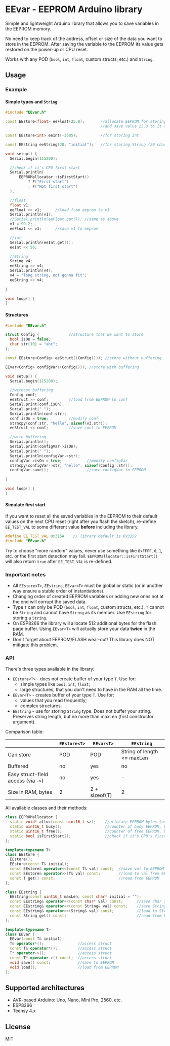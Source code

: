# EEvar - EEPROM Arduino library

Simple and lightweight Arduino library that allows you to save variables in the EEPROM memory. 

No need to keep track of the address, offset or size of the data you want to store in the EEPROM.
After saving the variable to the EEPROM its value gets restored on the power-up or CPU reset.

Works with any POD (`bool`, `int`, `float`, custom structs, etc.) and `String`. 

## Usage

### Example

#### Simple types and `String`

```c++
#include "EEvar.h"

const EEstore<float> eeFloat(25.8);       //allocate EEPROM for storing float 
                                          //and save value 25.8 to it on the first start

const EEstore<int> eeInt(-3685);          //for storing int

const EEstring eeString(20, "initial");   //for storing String (20 chars max)

void setup() {
  Serial.begin(115200);

  //check if it's CPU first start
  Serial.println(
      EEPROMallocator::isFirstStart()
          ? F("First start") 
          : F("Not first start")
  );

  //float
  float v1;
  eeFloat >> v1;      //load from eeprom to v1
  Serial.println(v1);
  //Serial.println(eeFloat.get()); //same as above
  v1 = 99.2;
  eeFloat << v1;      //save v1 to eeprom

  //int
  Serial.println(eeInt.get());
  eeInt << 56;

  //String
  String v4;
  eeString >> v4;
  Serial.println(v4);
  v4 = "long string, not gonna fit";
  eeString << v4;
  
}

void loop() {
}

```

#### Structures

```c++
#include "EEvar.h"

struct Config {				//structure that we want to store
  bool isOn = false;
  char str[10] = "abc";
};

const EEstore<Config> eeStruct((Config())); //store without buffering

EEvar<Config> configVar((Config())); //store with buffering

void setup() {
  Serial.begin(115200);

  //without buffering
  Config conf;
  eeStruct >> conf;			//load from EEPROM to conf
  Serial.print(conf.isOn);
  Serial.print(" ");
  Serial.println(conf.str);
  conf.isOn = true;			//modify conf
  strncpy(conf.str, "hello", sizeof(v3.str));
  eeStruct << conf;			//save conf to EEPROM

  //with buffering
  Serial.println();
  Serial.print(configVar->isOn);
  Serial.print(" ");
  Serial.println(configVar->str);
  configVar->isOn = true;			//modify configVar
  strncpy(configVar->str, "hello", sizeof(Config::str));
  configVar.save();					//save configVar to EEPROM
  
}

void loop() {
}

```

#### Simulate first start

If you want to reset all the saved variables in the EEPROM to their default values
on the next CPU reset (right after you flash the sketch), 
re-define `EE_TEST_VAL` to some different value __before__ including the library.

```c++
#define EE_TEST_VAL 0x315A    // library default is 0x3159
#include "EEvar.h"

```

Try to choose "more random" values, never use something like `0xFFFF`, `0`, `1`, etc. or the first start detection may fail.
`EEPROMallocator::isFirstStart()` will also return `true` after `EE_TEST_VAL` is re-defined.



### Important notes

- All `EEstore<T>`, `EEstring`, `EEvar<T>` must be global or static (or in another way ensure a stable order of instantiations).
- Changing order of created EEPROM variables or adding new ones not at the end will corrupt the saved data.
- Type `T` can only be POD (`bool`, `int`, `float`, custom structs, etc.). `T` cannot be `String` and cannot have `String` as its member. Use `EEstring` for storing a `String`.
- On ESP8266 the library will allocate 512 additional bytes for the flash page buffer. Using `EEvar<T>` will actually store your data __twice__ in the RAM.
- Don't forget about EEPROM/FLASH wear-out! This library does NOT mitigate this problem.

### API

There's three types available in the library: 

- `EEstore<T>` - does not create buffer of your type `T`. Use for:
  - simple types like `bool`, `int`, `float`;
  - large structures, that you don't need to have in the RAM all the time.
- `EEvar<T>` - creates buffer of your type `T`. Use for:
  - values that you read frequently;
  - complex structures.
-  `EEstring` - use for storing `String` type. Does not buffer your string. Preserves string length, but no more than maxLen (first constructor argument).

Comparison table:

|                                     | `EEstore<T>` | `EEvar<T>`    | `EEstring`         |
| ----------------------------------- | ------------ | ------------- | -------------------------- |
| Can store                           | POD          | POD           | String of length <= maxLen |
| Buffered                            | no           | yes           | no                         |
| Easy struct-field access (via `->`) | no           | yes           | -                          |
| Size in RAM, bytes                  | 2            | 2 + sizeof(T) | 2                          |



All available classes and their methods:

```c++
class EEPROMallocator {
  static void* alloc(const uint16_t sz);    //allocate EEPROM bytes (used by the library, don't call it directly)
  static uint16_t busy();                   //counter of busy EEPROM, bytes
  static uint16_t free();                   //counter of free EEPROM, bytes
  static bool isFirstStart();               //check if it's CPU's first start
};

template<typename T>
class EEstore {
  EEstore();
  EEstore(const T& initial);
  const EEstore& operator<<(const T& val) const;  //save val to EEPROM
  const EEstore& operator>>(T& val) const;        //load to val from EEPROM
  const T get() const;                            //read from EEPROM
};

class EEstring {
  EEstring(const uint16_t maxLen, const char* initial = "");
  const EEstring& operator<<(const char* val) const;      //save char string to EEPROM
  const EEstring& operator<<(const String& val) const;    //save String to EEPROM
  const EEstring& operator>>(String& val) const;          //load to String val from EEPROM
  const String get() const;                               //read from EEPROM
};

template<typename T>
class EEvar {
  EEvar(const T& initial);
  T& operator*();               //access struct
  const T& operator*();         //access struct
  T* operator->();              //access struct
  const T* operator->() const;  //access struct
  void save() const;            //save to EEPROM
  void load();                  //load from EEPROM
};
```



## Supported architectures

- AVR-based Arduino: Uno, Nano, Mini Pro, 2560, etc.
- ESP8266
- Teensy 4.x

## License

MIT
